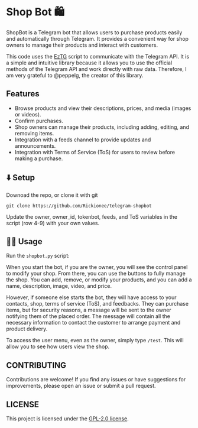 # Shop Bot 🛍

ShopBot is a Telegram bot that allows users to purchase products easily and automatically through Telegram. It provides a convenient way for shop owners to manage their products and interact with customers.

This code uses the [EzTG](https://github.com/peppelg/EzTG) script to communicate with the Telegram API. It is a simple and intuitive library because it allows you to use the official methods of the Telegram API and work directly with raw data.
Therefore, I am very grateful to @peppelg, the creator of this library.

## Features

- Browse products and view their descriptions, prices, and media (images or videos).
- Confirm purchases.
- Shop owners can manage their products, including adding, editing, and removing items.
- Integration with a feeds channel to provide updates and announcements.
- Integration with Terms of Service (ToS) for users to review before making a purchase.

## ⬇️ Setup

Downoad the repo, or clone it with git

`git clone https://github.com/Rickionee/telegram-shopbot`

Update the owner, owner_id, tokenbot, feeds, and ToS variables in the script (row 4-9) with your own values.

## 🏃‍♂️ Usage
Run the `shopbot.py` script:

When you start the bot, if you are the owner, you will see the control panel to modify your shop. From there, you can use the buttons to fully manage the shop. You can add, remove, or modify your products, and you can add a name, description, image, video, and price.

However, if someone else starts the bot, they will have access to your contacts, shop, terms of service (ToS), and feedbacks. They can purchase items, but for security reasons, a message will be sent to the owner notifying them of the placed order. The message will contain all the necessary information to contact the customer to arrange payment and product delivery.

To access the user menu, even as the owner, simply type `/test`. This will allow you to see how users view the shop.

## CONTRIBUTING
Contributions are welcome! If you find any issues or have suggestions for improvements, please open an issue or submit a pull request.

## LICENSE
This project is licensed under the [GPL-2.0 license](https://www.gnu.org/licenses/old-licenses/gpl-2.0.txt).
